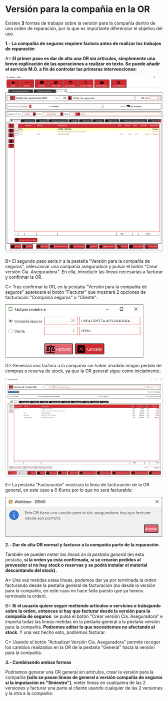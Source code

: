 # Versión para la compañia en la OR

Existen **3** formas de trabajar sobre la versión para la compañía dentro de una orden de reparación, por lo que es importante diferenciar el objetivo del uso.

**1.- La compañía de seguros requiere factura antes de realizar los trabajos de reparación**

A> **El primer paso es dar de alta una OR sin artículos, simplemente una breve explicación de las operaciones a realizar en texto. Se puede añadir el servicio M.O. a fin de controlar las primeras intervenciones**:

![](<../../.gitbook/assets/imagen (13).png>)

B> El segundo paso sería ir a la pestaña "Versión para la compañía de seguros", seleccionar una compañía aseguradora y pulsar el botón "Crear versión Cia. Aseguradora". En ella, introducir las líneas necesarias a facturar y confirmar la OR.

C> Tras confirmar la OR, en la pestaña "Versión para la compañía de seguros" aparecerá el botón "Facturar" que mostrará 2 opciones de facturación "Compañía seguros" o "Cliente":

![](<../../.gitbook/assets/imagen (15).png>)

D> Generará una factura a la compañía sin haber añadido ningún pedido de compras o reserva de stock, ya que la OR general sigue como inicialmente:

![](<../../.gitbook/assets/imagen (16).png>)

E> La pestaña "Facturación" mostrará la línea de facturación de la OR general, en este caso a 0 €uros por lo que no será facturable:

![](<../../.gitbook/assets/imagen (17).png>)

**2.- Dar de alta OR normal y facturar a la compañía parte de la reparación**.&#x20;

También se pueden _meter las líneas en la pestaña general_ (en esta pestaña, **si la orden ya está confirmada, si se crearán pedidos al proveedor si no hay stock o reservas y se podrá instalar el material descontando del stock).**

A> Una vez metidas estas líneas, podemos dar ya por terminada la orden facturando desde la pestaña general de facturación (no desde la versión para la compañía, en este caso no hace falta puesto que ya hemos terminado la orden).

B> **Si el usuario quiere seguir metiendo artículos o servicios o trabajando sobre la orden, entonces sí hay que facturar desde la versión para la compañía de seguros**: se pulsa el botón "Crear versión Cia. Aseguradora" e importa todas las líneas metidas en la pestaña general a la pestaña versión para la compañía. **Podremos editar lo que necesitemos no afectando al stock**. Y una vez hecho esto, podremos facturar.

C> Usando el botón "Actualizar Versión Cia. Aseguradora" permite recoger los cambios realizados en la OR de la pestaña "General" hacia la versión para la compañía.

**3.- Combinando ambas formas**

Podríamos generar una OR general sin artículos, crear la versión para la compañía **(sólo se pasan líneas de general a versión compañía de seguros si la imputación es "Siniestro")**, meter líneas en cualquiera de las 2 versiones y facturar una parte al cliente usando cualquier de las 2 versiones y la otra a la compañía.

